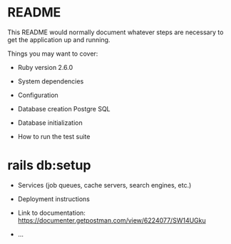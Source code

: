 # README

This README would normally document whatever steps are necessary to get the
application up and running.

Things you may want to cover:

* Ruby version 2.6.0

* System dependencies

* Configuration

* Database creation Postgre SQL

* Database initialization

* How to run the test suite

# rails db:setup

* Services (job queues, cache servers, search engines, etc.)

* Deployment instructions

* Link to documentation: https://documenter.getpostman.com/view/6224077/SW14UGku
* ...
